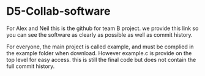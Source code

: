 # D5-Collab-software

For Alex and Neil this is the github for team B project. we provide this link so you can see the software as clearly as possible as well as commit history. 

For everyone, the main project is called example, and must be complied in the example folder when download. However example.c is provide on the top level for easy access. this is still the final code but does not contain the full commit history.

